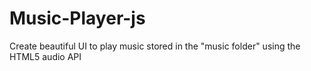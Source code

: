# Music-Player-js
Create beautiful UI to play music stored in the "music folder" using the HTML5 audio API
